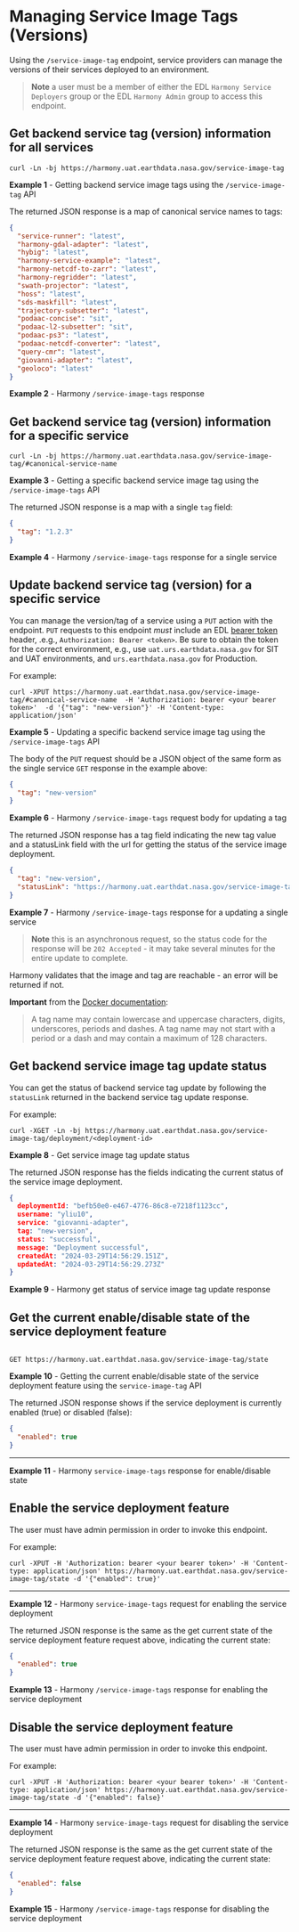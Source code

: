 # Managing Service Image Tags (Versions)

Using the `/service-image-tag` endpoint, service providers can manage the versions of their services deployed to an environment.

>**Note** a user must be a member of either the EDL `Harmony Service Deployers`
group or the EDL `Harmony Admin` group to access this endpoint.

## Get backend service tag (version) information for all services

```
curl -Ln -bj https://harmony.uat.earthdata.nasa.gov/service-image-tag
```
**Example 1** - Getting backend service image tags using the `/service-image-tag` API

The returned JSON response is a map of canonical service names to tags:

```JSON
{
  "service-runner": "latest",
  "harmony-gdal-adapter": "latest",
  "hybig": "latest",
  "harmony-service-example": "latest",
  "harmony-netcdf-to-zarr": "latest",
  "harmony-regridder": "latest",
  "swath-projector": "latest",
  "hoss": "latest",
  "sds-maskfill": "latest",
  "trajectory-subsetter": "latest",
  "podaac-concise": "sit",
  "podaac-l2-subsetter": "sit",
  "podaac-ps3": "latest",
  "podaac-netcdf-converter": "latest",
  "query-cmr": "latest",
  "giovanni-adapter": "latest",
  "geoloco": "latest"
}
```
**Example 2** - Harmony `/service-image-tags` response

## Get backend service tag (version) information for a specific service

```
curl -Ln -bj https://harmony.uat.earthdata.nasa.gov/service-image-tag/#canonical-service-name
```
**Example 3** - Getting a specific backend service image tag using the `/service-image-tags` API

The returned JSON response is a map with a single `tag` field:

```JSON
{
  "tag": "1.2.3"
}
```
**Example 4** - Harmony `/service-image-tags` response for a single service

## Update backend service tag (version) for a specific service

You can manage the version/tag of a service using a `PUT` action with the endpoint. `PUT` requests to this endpoint _must_ include
an EDL [bearer token](https://uat.urs.earthdata.nasa.gov/documentation/for_users/user_token) header, .e.g., `Authorization: Bearer <token>`.
Be sure to obtain the token for the correct environment, e.g., use `uat.urs.earthdata.nasa.gov` for SIT and UAT environments, and `urs.earthdata.nasa.gov`
for Production.

For example:

```
curl -XPUT https://harmony.uat.earthdat.nasa.gov/service-image-tag/#canonical-service-name  -H 'Authorization: bearer <your bearer token>'  -d '{"tag": "new-version"}' -H 'Content-type: application/json'
```
**Example 5** - Updating a specific backend service image tag using the `/service-image-tags` API

The body of the `PUT` request should be a JSON object of the same form as the single service `GET` response in the
example above:

```JSON
{
  "tag": "new-version"
}
```
**Example 6** - Harmony `/service-image-tags` request body for updating a tag

The returned JSON response has a tag field indicating the new tag value and a statusLink field with the url for getting the status of the service image deployment.

```JSON
{
  "tag": "new-version",
  "statusLink": "https://harmony.uat.earthdat.nasa.gov/service-image-tag/deployment/<deployment-id>"
}
```
**Example 7** - Harmony `/service-image-tags` response for a updating a single service

>**Note** this is an asynchronous request, so the status code for the response will be `202 Accepted` - it may take several minutes for the entire update to complete.

Harmony validates that the image and tag are reachable - an error will be returned if not.

**Important** from the [Docker documentation](https://docs.docker.com/engine/reference/commandline/image_tag/):
>A tag name may contain lowercase and uppercase characters, digits, underscores, periods and dashes. A tag name may not start with a period or a dash and may contain a maximum of 128 characters.

## Get backend service image tag update status

You can get the status of backend service tag update by following the `statusLink` returned in the backend service tag update response.

For example:

```
curl -XGET -Ln -bj https://harmony.uat.earthdat.nasa.gov/service-image-tag/deployment/<deployment-id>
```
**Example 8** - Get service image tag update status

The returned JSON response has the fields indicating the current status of the service image deployment.

```JSON
{
  deploymentId: "befb50e0-e467-4776-86c8-e7218f1123cc",
  username: "yliu10",
  service: "giovanni-adapter",
  tag: "new-version",
  status: "successful",
  message: "Deployment successful",
  createdAt: "2024-03-29T14:56:29.151Z",
  updatedAt: "2024-03-29T14:56:29.273Z"
}
```
**Example 9** - Harmony get status of service image tag update response

## Get the current enable/disable state of the service deployment feature

```

GET https://harmony.uat.earthdat.nasa.gov/service-image-tag/state

```
**Example 10** - Getting the current enable/disable state of the service deployment feature using the `service-image-tag` API

The returned JSON response shows if the service deployment is currently enabled (true) or disabled (false):

```JSON
{
  "enabled": true
}
```
---
**Example 11** - Harmony `service-image-tags` response for enable/disable state

## Enable the service deployment feature
The user must have admin permission in order to invoke this endpoint.

For example:

```
curl -XPUT -H 'Authorization: bearer <your bearer token>' -H 'Content-type: application/json' https://harmony.uat.earthdat.nasa.gov/service-image-tag/state -d '{"enabled": true}'
```
---
**Example 12** - Harmony `service-image-tags` request for enabling the service deployment

The returned JSON response is the same as the get current state of the service deployment feature request above, indicating the current state:

```JSON
{
  "enabled": true
}
```
**Example 13** - Harmony `/service-image-tags` response for enabling the service deployment

## Disable the service deployment feature
The user must have admin permission in order to invoke this endpoint.

For example:

```
curl -XPUT -H 'Authorization: bearer <your bearer token>' -H 'Content-type: application/json' https://harmony.uat.earthdat.nasa.gov/service-image-tag/state -d '{"enabled": false}'
```
---
**Example 14** - Harmony `service-image-tags` request for disabling the service deployment

The returned JSON response is the same as the get current state of the service deployment feature request above, indicating the current state:

```JSON
{
  "enabled": false
}
```
**Example 15** - Harmony `/service-image-tags` response for disabling the service deployment